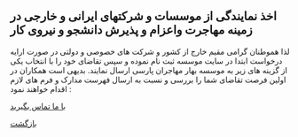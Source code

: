 ## اخذ نمایندگی از موسسات و شرکتهای ایرانی و خارجی در زمینه مهاجرت واعزام و پذیرش دانشجو و نیروی کار

لذا هموطنان گرامی مقیم خارج از کشور و شرکت های خصوصی و دولتی در صورت ارایه درخواست ابتدا در سایت موسسه ثبت نام نموده و سپس تقاضای خود را با انتخاب یکی از گزینه های زیر به موسسه بهار مهاجران پارسی ارسال نمایند. بدیهی است همکاران در اولین فرصت تقاضای شما را بررسی و نسبت به ارسال فهرست مدارک و فرم های لازم اقدام خواهند نمود :

[با ما تماس بگیرید](#sect5)

[بازگشت](.)
